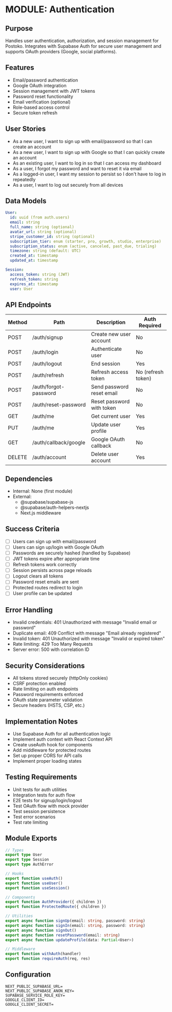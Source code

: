 # MODULE: Authentication

## Purpose
Handles user authentication, authorization, and session management for Postoko. Integrates with Supabase Auth for secure user management and supports OAuth providers (Google, social platforms).

## Features
- Email/password authentication
- Google OAuth integration
- Session management with JWT tokens
- Password reset functionality
- Email verification (optional)
- Role-based access control
- Secure token refresh

## User Stories
- As a new user, I want to sign up with email/password so that I can create an account
- As a new user, I want to sign up with Google so that I can quickly create an account
- As an existing user, I want to log in so that I can access my dashboard
- As a user, I forgot my password and want to reset it via email
- As a logged-in user, I want my session to persist so I don't have to log in repeatedly
- As a user, I want to log out securely from all devices

## Data Models
```yaml
User:
  id: uuid (from auth.users)
  email: string
  full_name: string (optional)
  avatar_url: string (optional)
  stripe_customer_id: string (optional)
  subscription_tier: enum (starter, pro, growth, studio, enterprise)
  subscription_status: enum (active, canceled, past_due, trialing)
  timezone: string (default: UTC)
  created_at: timestamp
  updated_at: timestamp

Session:
  access_token: string (JWT)
  refresh_token: string
  expires_at: timestamp
  user: User
```

## API Endpoints
| Method | Path | Description | Auth Required |
|--------|------|-------------|---------------|
| POST | /auth/signup | Create new user account | No |
| POST | /auth/login | Authenticate user | No |
| POST | /auth/logout | End session | Yes |
| POST | /auth/refresh | Refresh access token | No (refresh token) |
| POST | /auth/forgot-password | Send password reset email | No |
| POST | /auth/reset-password | Reset password with token | No |
| GET | /auth/me | Get current user | Yes |
| PUT | /auth/me | Update user profile | Yes |
| GET | /auth/callback/google | Google OAuth callback | No |
| DELETE | /auth/account | Delete user account | Yes |

## Dependencies
- Internal: None (first module)
- External: 
  - @supabase/supabase-js
  - @supabase/auth-helpers-nextjs
  - Next.js middleware

## Success Criteria
- [ ] Users can sign up with email/password
- [ ] Users can sign up/login with Google OAuth
- [ ] Passwords are securely hashed (handled by Supabase)
- [ ] JWT tokens expire after appropriate time
- [ ] Refresh tokens work correctly
- [ ] Session persists across page reloads
- [ ] Logout clears all tokens
- [ ] Password reset emails are sent
- [ ] Protected routes redirect to login
- [ ] User profile can be updated

## Error Handling
- Invalid credentials: 401 Unauthorized with message "Invalid email or password"
- Duplicate email: 409 Conflict with message "Email already registered"
- Invalid token: 401 Unauthorized with message "Invalid or expired token"
- Rate limiting: 429 Too Many Requests
- Server error: 500 with correlation ID

## Security Considerations
- All tokens stored securely (httpOnly cookies)
- CSRF protection enabled
- Rate limiting on auth endpoints
- Password requirements enforced
- OAuth state parameter validation
- Secure headers (HSTS, CSP, etc.)

## Implementation Notes
- Use Supabase Auth for all authentication logic
- Implement auth context with React Context API
- Create useAuth hook for components
- Add middleware for protected routes
- Set up proper CORS for API calls
- Implement proper loading states

## Testing Requirements
- Unit tests for auth utilities
- Integration tests for auth flow
- E2E tests for signup/login/logout
- Test OAuth flow with mock provider
- Test session persistence
- Test error scenarios
- Test rate limiting

## Module Exports
```typescript
// Types
export type User
export type Session
export type AuthError

// Hooks
export function useAuth()
export function useUser()
export function useSession()

// Components
export function AuthProvider({ children })
export function ProtectedRoute({ children })

// Utilities
export async function signUp(email: string, password: string)
export async function signIn(email: string, password: string)
export async function signOut()
export async function resetPassword(email: string)
export async function updateProfile(data: Partial<User>)

// Middleware
export function withAuth(handler)
export function requireAuth(req, res)
```

## Configuration
```env
NEXT_PUBLIC_SUPABASE_URL=
NEXT_PUBLIC_SUPABASE_ANON_KEY=
SUPABASE_SERVICE_ROLE_KEY=
GOOGLE_CLIENT_ID=
GOOGLE_CLIENT_SECRET=
```